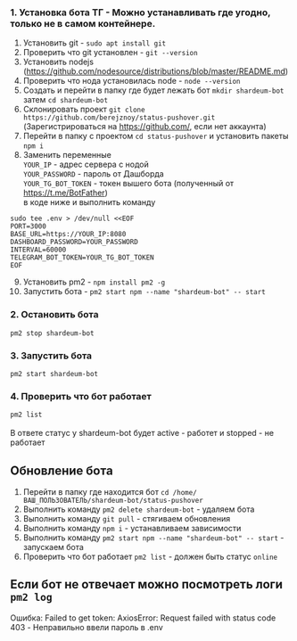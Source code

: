 ### 1. Установка бота ТГ - Можно устанавливать где угодно, только не в самом контейнере. 

1. Установить git - `sudo apt install git`
2. Проверить что git установлен - `git --version`
3. Установить nodejs (https://github.com/nodesource/distributions/blob/master/README.md)
4. Проверить что нода установилась node - `node --version`
5. Создать и перейти в папку где будет лежать бот `mkdir shardeum-bot` затем `cd shardeum-bot`
6. Склонировать проект `git clone https://github.com/berejznoy/status-pushover.git` (Зарегистрироваться на https://github.com/, если нет аккаунта) 
7. Перейти в папку с проектом `cd status-pushover` и установить пакеты `npm i`
8. Заменить переменные\
   `YOUR_IP` - адрес сервера с нодой\
   `YOUR_PASSWORD` - пароль от Дашборда\
   `YOUR_TG_BOT_TOKEN` - токен вышего бота (полученный от https://t.me/BotFather) \
   в коде ниже и выполнить команду
```
sudo tee .env > /dev/null <<EOF
PORT=3000
BASE_URL=https://YOUR_IP:8080
DASHBOARD_PASSWORD=YOUR_PASSWORD
INTERVAL=60000
TELEGRAM_BOT_TOKEN=YOUR_TG_BOT_TOKEN
EOF
```
9. Установить pm2 - `npm install pm2 -g`
10. Запустить бота - `pm2 start npm --name "shardeum-bot" -- start`

### 2. Остановить бота 
   `pm2 stop shardeum-bot`

### 3. Запустить бота 
   `pm2 start shardeum-bot`
   
### 4. Проверить что бот работает
   `pm2 list` \
\
   В ответе статус у shardeum-bot будет active - работет и stopped - не работает
   
## Обновление бота
1. Перейти в папку где находится бот `cd /home/ВАШ_ПОЛЬЗОВАТЕЛЬ/shardeum-bot/status-pushover`
2. Выполнить команду `pm2 delete shardeum-bot` - удаляем бота
3. Выполнить команду `git pull` - стягиваем обновления
4. Выполнить команду `npm i` - устанавливаем зависимости
5. Выполнить команду `pm2 start npm --name "shardeum-bot" -- start` - запускаем бота
6. Проверить что бот работает `pm2 list` - должен быть статус `online`

## Если бот не отвечает можно посмотреть логи `pm2 log` 

Ошибка: Failed to get token: AxiosError: Request failed with status code 403 - Неправильно ввели пароль в .env

